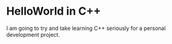 # HelloWorld in C++

I am going to try and take learning C++ seriously for a personal development project.
